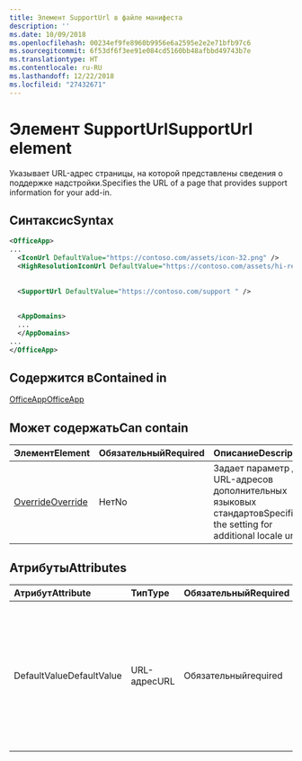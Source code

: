 ```yaml
---
title: Элемент SupportUrl в файле манифеста
description: ''
ms.date: 10/09/2018
ms.openlocfilehash: 00234ef9fe8960b9956e6a2595e2e2e71bfb97c6
ms.sourcegitcommit: 6f53df6f3ee91e084cd5160bb48afbbd49743b7e
ms.translationtype: HT
ms.contentlocale: ru-RU
ms.lasthandoff: 12/22/2018
ms.locfileid: "27432671"
---
```

# <a name="supporturl-element"></a><span data-ttu-id="c389c-102">Элемент SupportUrl</span><span class="sxs-lookup"><span data-stu-id="c389c-102">SupportUrl element</span></span>

<span data-ttu-id="c389c-103">Указывает URL-адрес страницы, на которой представлены сведения о поддержке надстройки.</span><span class="sxs-lookup"><span data-stu-id="c389c-103">Specifies the URL of a page that provides support information for your add-in.</span></span>

## <a name="syntax"></a><span data-ttu-id="c389c-104">Синтаксис</span><span class="sxs-lookup"><span data-stu-id="c389c-104">Syntax</span></span>

```XML
<OfficeApp>
...
  <IconUrl DefaultValue="https://contoso.com/assets/icon-32.png" />
  <HighResolutionIconUrl DefaultValue="https://contoso.com/assets/hi-res-icon.png"/>
  
  
  <SupportUrl DefaultValue="https://contoso.com/support " />
  
  
  <AppDomains>
  ...
  </AppDomains>
...
</OfficeApp>
```

## <a name="contained-in"></a><span data-ttu-id="c389c-105">Содержится в</span><span class="sxs-lookup"><span data-stu-id="c389c-105">Contained in</span></span>

[<span data-ttu-id="c389c-106">OfficeApp</span><span class="sxs-lookup"><span data-stu-id="c389c-106">OfficeApp</span></span>](officeapp.md)

## <a name="can-contain"></a><span data-ttu-id="c389c-107">Может содержать</span><span class="sxs-lookup"><span data-stu-id="c389c-107">Can contain</span></span>

|  <span data-ttu-id="c389c-108">Элемент</span><span class="sxs-lookup"><span data-stu-id="c389c-108">Element</span></span> | <span data-ttu-id="c389c-109">Обязательный</span><span class="sxs-lookup"><span data-stu-id="c389c-109">Required</span></span> | <span data-ttu-id="c389c-110">Описание</span><span class="sxs-lookup"><span data-stu-id="c389c-110">Description</span></span>  |
|:-----|:-----|:-----|
|  [<span data-ttu-id="c389c-111">Override</span><span class="sxs-lookup"><span data-stu-id="c389c-111">Override</span></span>](override.md)   | <span data-ttu-id="c389c-112">Нет</span><span class="sxs-lookup"><span data-stu-id="c389c-112">No</span></span> | <span data-ttu-id="c389c-113">Задает параметр для URL-адресов дополнительных языковых стандартов</span><span class="sxs-lookup"><span data-stu-id="c389c-113">Specifies the setting for additional locale urls</span></span> |

## <a name="attributes"></a><span data-ttu-id="c389c-114">Атрибуты</span><span class="sxs-lookup"><span data-stu-id="c389c-114">Attributes</span></span>

|<span data-ttu-id="c389c-115">**Атрибут**</span><span class="sxs-lookup"><span data-stu-id="c389c-115">**Attribute**</span></span>|<span data-ttu-id="c389c-116">**Тип**</span><span class="sxs-lookup"><span data-stu-id="c389c-116">**Type**</span></span>|<span data-ttu-id="c389c-117">**Обязательный**</span><span class="sxs-lookup"><span data-stu-id="c389c-117">**Required**</span></span>|<span data-ttu-id="c389c-118">**Описание**</span><span class="sxs-lookup"><span data-stu-id="c389c-118">**Description**</span></span>|
|:-----|:-----|:-----|:-----|
|<span data-ttu-id="c389c-119">DefaultValue</span><span class="sxs-lookup"><span data-stu-id="c389c-119">DefaultValue</span></span>|<span data-ttu-id="c389c-120">URL-адрес</span><span class="sxs-lookup"><span data-stu-id="c389c-120">URL</span></span>|<span data-ttu-id="c389c-121">Обязательный</span><span class="sxs-lookup"><span data-stu-id="c389c-121">required</span></span>|<span data-ttu-id="c389c-122">Задает значение по умолчанию для этого параметра, представленное для языкового стандарта, который указан с помощью элемента [DefaultLocale](defaultlocale.md).</span><span class="sxs-lookup"><span data-stu-id="c389c-122">Specifies the default value for this setting, expressed for the locale specified in the [DefaultLocale](defaultlocale.md) element.</span></span>|
